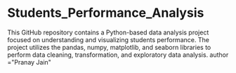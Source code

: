 # Students_Performance_Analysis
 This GitHub repository contains a Python-based data analysis project focused on understanding and visualizing students performance. The project utilizes the pandas, numpy, matplotlib, and seaborn libraries to perform data cleaning, transformation, and exploratory data analysis.
author ="Pranay Jain"